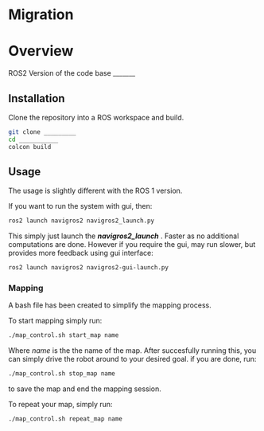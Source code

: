 # Migration
# Overview

ROS2 Version of the code base _______
## Installation

Clone the repository into a ROS workspace and build.

```bash
git clone _________
cd ___________
colcon build
```

## Usage
The usage is slightly different with the ROS 1 version. 

If you want to run the system with gui, then:

```bash
ros2 launch navigros2 navigros2_launch.py
```
This simply just launch the ***navigros2_launch*** . Faster as no additional computations are done. However if you require the gui, may run slower, but provides more feedback using gui interface:

```bash
ros2 launch navigros2 navigros2-gui-launch.py
```

### Mapping

A bash file has been created to simplify the mapping process. 

To start mapping simply run:
```bash
./map_control.sh start_map name
```
Where *name* is the the name of the map. After succesfully running this, you can simply drive the robot around to your desired goal. if you are done, run:

```bash
./map_control.sh stop_map name
```

to save the map and end the mapping session. 

To repeat your map, simply run:
```bash
./map_control.sh repeat_map name
```